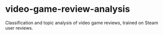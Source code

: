 # video-game-review-analysis
Classification and topic analysis of video game reviews, trained on Steam user reviews.
